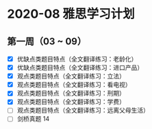 # 2020-08 雅思学习计划

## 第一周（03 ~ 09） 

  - [x] 优缺点类题目特点（全文翻译练习：老龄化）
  - [x] 优缺点类题目特点（全文翻译练习：进口产品）
  - [x] 观点类题目特点（全文翻译练习：立法）
  - [x] 观点类题目特点（全文翻译练习：看电视）
  - [x] 观点类题目特点（全文翻译练习：刑期）
  - [x] 观点类题目特点（全文翻译练习：学费）
  - [ ] 观点类题目特点（全文翻译练习：远离父母生活）
  - [ ] 剑桥真题 14